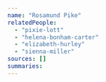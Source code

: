 ```yaml
---
name: "Rosamund Pike"
relatedPeople:
  - "pixie-lott"
  - "helena-bonham-carter"
  - "elizabeth-hurley"
  - "sienna-miller"
sources: []
summaries:
---
```


